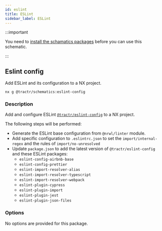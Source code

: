 ```yaml
---
id: eslint
title: ESLint
sidebar_label: ESLint
---
```


:::important

You need to [install the schamatics packages](./how-to) before you can use this schematic.

:::

## Eslint config

Add ESLint and its configuration to a NX project.

```shell
nx g @tractr/schematics:eslint-config
```

### Description

Add and configure ESLint [`@tractr/eslint-config`](https://github.com/tractr/stack/tree/main/libs/config/eslint) to a NX project.

The following steps will be performed: 

- Generate the ESLint base configuration from `@nrwl/linter` module.
- Add specific configuration to `.eslintrc.json` to set the `import/internal-regex` and the rules of `import/no-unresolved`
- Update `package.json` to add the latest version of `@tractr/eslint-config` and these ESLint packages:
  - `eslint-config-airbnb-base`
  - `eslint-config-prettier`
  - `eslint-import-resolver-alias`
  - `eslint-import-resolver-typescript`
  - `eslint-import-resolver-webpack`
  - `eslint-plugin-cypress`
  - `eslint-plugin-import`
  - `eslint-plugin-jest`
  - `eslint-plugin-json-files`

### Options

No options are provided for this package.
